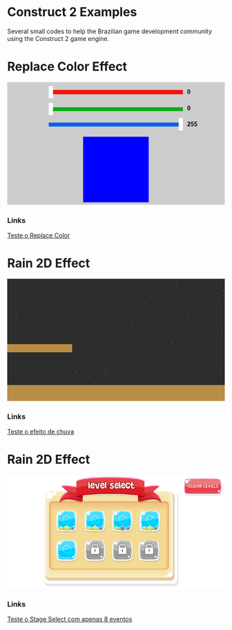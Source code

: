 # Construct 2 Examples
Several small codes to help the Brazilian game development community using the Construct 2 game engine.

# Replace Color Effect
<img src="/img/replace.png?v=3&s=200" title="" alt="">

### Links
[Teste o Replace Color](https://guimaraf.github.io/c2/replace/)

# Rain 2D Effect
<img src="/img/rain.png?v=3&s=200" title="" alt="">

### Links
[Teste o efeito de chuva](https://guimaraf.github.io/c2/rain2d/)

# Rain 2D Effect
<img src="/img/stageSelect.png?v=3&s=200" title="" alt="">

### Links
[Teste o Stage Select com apenas 8 eventos](https://guimaraf.github.io/c2/stageselect/)


